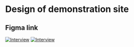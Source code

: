 # Design of demonstration site 

## Figma link

[![Interview]()](https://www.figma.com/file/gulg5zDlF1kJS0JvpmWiAm/Qlik-Design-Project?node-id=0%3A1)
[![Interview]()](https://www.figma.com/file/gulg5zDlF1kJS0JvpmWiAm/Qlik-Design-Project?node-id=0%3A1)
